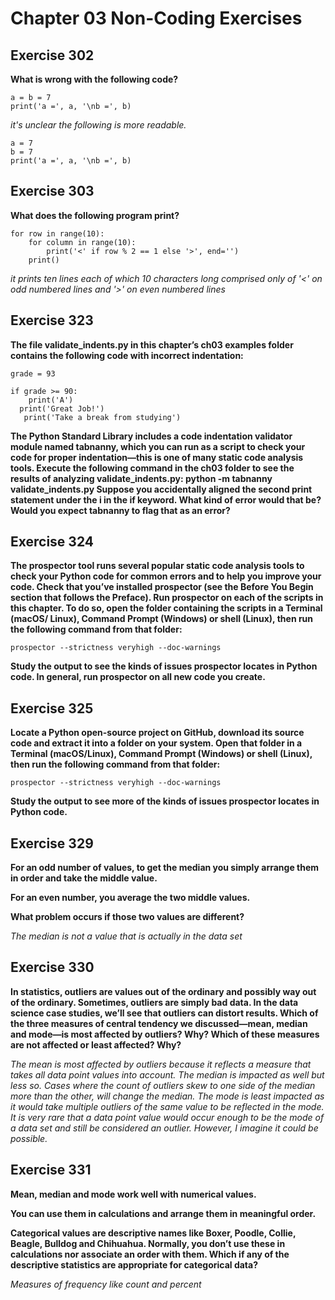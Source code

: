 # Chapter 03 Non-Coding Exercises
## Exercise 302
**What is wrong with the following code?**

    a = b = 7
    print('a =', a, '\nb =', b)

*it's unclear the following is more readable.*

    a = 7
    b = 7
    print('a =', a, '\nb =', b)

## Exercise 303
**What does the following program print?**

    for row in range(10):
        for column in range(10):
            print('<' if row % 2 == 1 else '>', end='')
        print()

*it prints ten lines each of which 10 characters long comprised only of '<' on odd numbered lines and '>' on even numbered lines*

## Exercise 323
**The file validate_indents.py in this chapter’s ch03 examples folder contains the following code with incorrect indentation:**

    grade = 93
    
    if grade >= 90:
        print('A')
      print('Great Job!')
       print('Take a break from studying')
**The Python Standard Library includes a code indentation validator module named tabnanny, which you can run as a script to check your code for proper indentation—this is one of many static code analysis tools. Execute the following command in the ch03 folder to see the results of analyzing validate_indents.py: python -m tabnanny validate_indents.py Suppose you accidentally aligned the second print statement under the i in the if keyword. What kind of error would that be? Would you expect tabnanny to flag that as an error?**

## Exercise 324
**The prospector tool runs several popular static code analysis tools to check your Python code for common errors and to help you improve your code. Check that you’ve installed prospector (see the Before You Begin section that follows the Preface). Run prospector on each of the scripts in this chapter. To do so, open the folder containing the scripts in a Terminal (macOS/ Linux), Command Prompt (Windows) or shell (Linux), then run the following command from that folder:**
    
    prospector --strictness veryhigh --doc-warnings

**Study the output to see the kinds of issues prospector locates in Python code. In general, run prospector on all new code you create.**

## Exercise 325
**Locate a Python open-source project on GitHub, download its source code and extract it into a folder on your system. Open that folder in a Terminal (macOS/Linux), Command Prompt (Windows) or shell (Linux), then run the following command from that folder:**

    prospector --strictness veryhigh --doc-warnings

**Study the output to see more of the kinds of issues prospector locates in Python code.**

## Exercise 329
**For an odd number of values, to get the median you simply arrange them in order and take the middle value.**

**For an even number, you average the two middle values.**

**What problem occurs if those two values are different?**

*The median is not a value that is actually in the data set*

## Exercise 330
**In statistics, outliers are values out of the ordinary and possibly way out of the ordinary. Sometimes, outliers are simply bad data. In the data science case studies, we’ll see that outliers can distort results. Which of the three measures of central tendency we discussed—mean, median and mode—is most affected by outliers? Why? Which of these measures are not affected or least affected? Why?**

*The mean is most affected by outliers because it reflects a measure that takes all data point values into account. The median is impacted as well but less so. Cases where the count of outliers skew to one side of the median more than the other, will change the median. The mode is least impacted as it would take multiple outliers of the same value to be reflected in the mode. It is very rare that a data point value would occur enough to be the mode of a data set and still be considered an outlier. However, I imagine it could be possible.*

## Exercise 331
**Mean, median and mode work well with numerical values.**

**You can use them in calculations and arrange them in meaningful order.**

**Categorical values are descriptive names like Boxer, Poodle, Collie, Beagle, Bulldog and Chihuahua. Normally, you don’t use these in calculations nor associate an order with them. Which if any of the descriptive statistics are appropriate for categorical data?**

*Measures of frequency like count and percent*